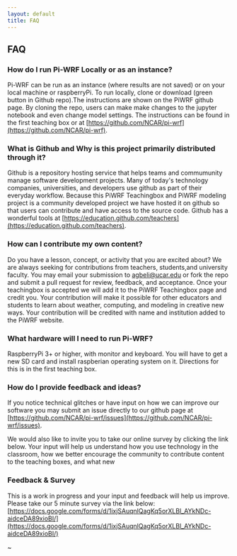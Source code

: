 ```yaml
---
layout: default
title: FAQ
---
```


## FAQ

### How do I run Pi-WRF Locally or as an instance?

Pi-WRF can be run as an instance (where results are not saved) or on your local machine or raspberryPi. To run locally, clone or download (green button in Github repo).The instructions are shown on the PiWRF github page. By cloning the repo, users can make make changes to the jupyter notebook and even change model settings.
The instructions can be found in the first teaching box or at [https://github.com/NCAR/pi-wrf](https://github.com/NCAR/pi-wrf).


### What is Github and Why is this project primarily distributed through it?

Github is a repository hosting service that helps teams and commumunity manage software development projects. Many of today's technology companies, universities, and developers use github as part of their everyday workflow. Because this PiWRF Teachingbox and PiWRF modeling project is a community developed project we have hosted it on github so that users can contribute and have access to the source code. Github has a wonderful tools at [https://education.github.com/teachers](https://education.github.com/teachers).

### How can I contribute my own content?

Do you have a lesson, concept, or activity that you are excited about? We are always seeking for contributions from teachers, students,and university faculty. You may email your submission to agbeli@ucar.edu or fork the repo and submit a pull request for review, feedback, and acceptance. Once your teachingbox is accepted we will add it to the PiWRF Teachingbox page and credit you. Your contribution will make it possible for other educators and students to learn about weather, computing, and modeling in creative new ways. Your contribution will be credited with name and institution added to the PiWRF website.

### What hardware will I need to run Pi-WRF?
RaspberryPi 3+ or higher, with monitor and keyboard. You will have to get a new SD card and install raspberian operating system on it. Directions for this is in the first teaching box.


### How do I provide feedback and ideas?

If you notice technical glitches or have input on how we can improve our software you may submit an issue directly to our github page at [https://github.com/NCAR/pi-wrf/issues](https://github.com/NCAR/pi-wrf/issues).

We would also like to invite you to take our online survey by clicking the link below. Your input will help us understand how you use technology in the classroom, how we better encourage the community to contribute content to the teaching boxes, and what new

### Feedback & Survey
This is a work in progress and your input and feedback will help us improve. Please take our 5 minute survey via the link below:
[https://docs.google.com/forms/d/1ixjSAuqnlQagKq5orXLBl_AYkNDc-aidceDA89xioBI/](https://docs.google.com/forms/d/1ixjSAuqnlQagKq5orXLBl_AYkNDc-aidceDA89xioBI/)

~

